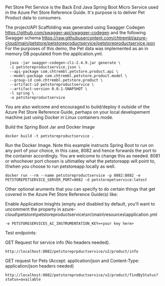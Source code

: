 Pet Store Pet Service is the Back End Java Spring Boot Micro Service used in the Azure Pet Store Reference Guide. It's purpose is to deliver Pet Product data to consumers.

The project/API Scaffolding was generated using Swagger Codegen https://github.com/swagger-api/swagger-codegen and the following Swagger schema https://raw.githubusercontent.com/chtrembl/azure-cloud/main/petstore/petstoreproductservice/petstoreproductservice.json For the purposes of this demo, the Pet data was implemented as an in memory DB populated from the application.yml.

```
  java -jar swagger-codegen-cli-2.4.9.jar generate \
  -i petstoreproductservice.json \
  --api-package com.chtrembl.petstore.product.api \
  --model-package com.chtrembl.petstore.product.model \
  --group-id com.chtrembl.petstore.product \
  --artifact-id petstoreproductservice \
  --artifact-version 0.0.1-SNAPSHOT \
  -l spring \
  -o petstoreproductservice
```
You are also welcome and encouraged to build/deploy it outside of the Azure Pet Store Reference Guide, perhaps on your local developement machine just using Docker in Linux containers mode.

Build the Spring Boot Jar and Docker Image

```docker build -t petstoreproductservice .```

Run the Docker Image. Note this example instructs Spring Boot to run on any port of your choice, in this case, 8082 and hence forwards the port to the container accordingly. You are welcome to change this as needed. 8081 or whochever port chosen is ultimatley what the petstoreapp will point to, if/when you choose to run petstoreapp locally as well.

```docker run --rm --name petstoreproductservice -p 8082:8082 -e PETSTOREPETSERVICE_SERVER_PORT=8082 -d petstorepetservice:latest```

Other optional aruments that you can specify to do certain things that get covered in the Azure Pet Store Reference Guide(s) like:

Enable Application Inisghts (empty and disabled by default, you'll want to uncomment the property in azure-cloud\petstore\petstoreproductservice\src\main\resources\application.yml

```-e PETSTORESERVICES_AI_INSTRUMENTATION_KEY=<your key here>```

Test endpoints:

GET Request for service info (No headers needed).

```http://localhost:8082/petstoreprpductservice/v2/product/info```

GET request for Pets (Accept: application/json and Content-Type: application/json headers needed)

```http://localhost:8082/petstoreproductservice/v2/product/findByStatus?status=available```
